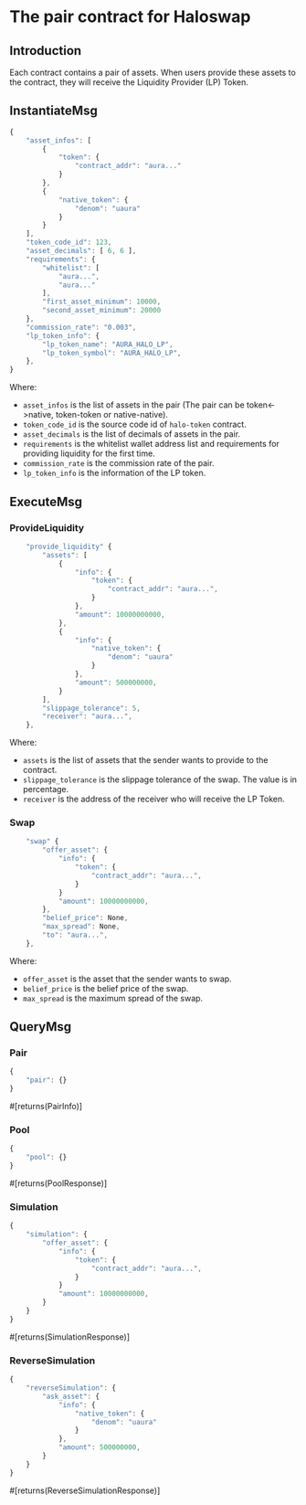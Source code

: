 # The pair contract for Haloswap
## Introduction
Each contract contains a pair of assets. When users provide these assets to the contract, they will receive the Liquidity Provider (LP) Token.

## InstantiateMsg
```javascript
{
    "asset_infos": [
        {
            "token": {
                "contract_addr": "aura..."
            }
        },
        {
            "native_token": {
                "denom": "uaura"
            }
        }
    ],
    "token_code_id": 123,
    "asset_decimals": [ 6, 6 ],
    "requirements": {
        "whitelist": [
            "aura...",
            "aura..."
        ],
        "first_asset_minimum": 10000,
        "second_asset_minimum": 20000
    },
    "commission_rate": "0.003",
    "lp_token_info": {
        "lp_token_name": "AURA_HALO_LP",
        "lp_token_symbol": "AURA_HALO_LP",
    },
}
```
Where:
- `asset_infos` is the list of assets in the pair (The pair can be token<->native, token-token or native-native).
- `token_code_id` is the source code id of `halo-token` contract.
- `asset_decimals` is the list of decimals of assets in the pair.
- `requirements` is the whitelist wallet address list and requirements for providing liquidity for the first time.
- `commission_rate` is the commission rate of the pair.
- `lp_token_info` is the information of the LP token.

## ExecuteMsg
### ProvideLiquidity
```javascript
    "provide_liquidity" {
        "assets": [
            {
                "info": {
                    "token": {
                        "contract_addr": "aura...",
                    }
                },
                "amount": 10000000000,
            },
            {
                "info": {
                    "native_token": {
                        "denom": "uaura"
                    }
                },
                "amount": 500000000,
            }
        ],
        "slippage_tolerance": 5,
        "receiver": "aura...",
    },
```
Where:
- `assets` is the list of assets that the sender wants to provide to the contract.
- `slippage_tolerance` is the slippage tolerance of the swap. The value is in percentage.
- `receiver` is the address of the receiver who will receive the LP Token.

### Swap
```javascript
    "swap" {
        "offer_asset": {
            "info": {
                "token": {
                    "contract_addr": "aura...",
                }
            }
            "amount": 10000000000,
        },
        "belief_price": None,
        "max_spread": None,
        "to": "aura...",
    },
```
Where:
- `offer_asset` is the asset that the sender wants to swap.
- `belief_price` is the belief price of the swap.
- `max_spread` is the maximum spread of the swap.

## QueryMsg
### Pair
```javascript
{
    "pair": {}
}
```
#[returns(PairInfo)]

### Pool
```javascript
{
    "pool": {}
}
```
#[returns(PoolResponse)]

### Simulation
```javascript
{
    "simulation": {
        "offer_asset": {
            "info": {
                "token": {
                    "contract_addr": "aura...",
                }
            }
            "amount": 10000000000,
        }
    }
}
```
#[returns(SimulationResponse)]

### ReverseSimulation
```javascript
{
    "reverseSimulation": {
        "ask_asset": {
            "info": {
                "native_token": {
                    "denom": "uaura"
                }
            },
            "amount": 500000000,
        }
    }
}
```
#[returns(ReverseSimulationResponse)]

